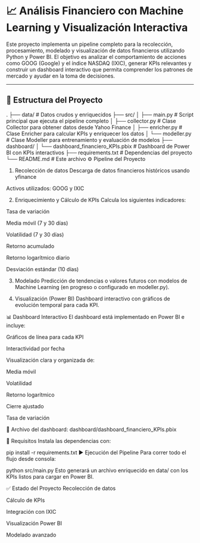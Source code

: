 # 📈 Análisis Financiero con Machine Learning y Visualización Interactiva

Este proyecto implementa un pipeline completo para la recolección, procesamiento, modelado y visualización de datos financieros utilizando Python y Power BI. El objetivo es analizar el comportamiento de acciones como GOOG (Google) y el índice NASDAQ (IXIC), generar KPIs relevantes y construir un dashboard interactivo que permita comprender los patrones de mercado y ayudar en la toma de decisiones.

---

## 🧠 Estructura del Proyecto


.
├── data/                     # Datos crudos y enriquecidos
├── src/
│   ├── main.py               # Script principal que ejecuta el pipeline completo
│   ├── collector.py          # Clase Collector para obtener datos desde Yahoo Finance
│   ├── enricher.py           # Clase Enricher para calcular KPIs y enriquecer los datos
│   └── modeller.py           # Clase Modeller para entrenamiento y evaluación de modelos
├── dashboard/
│   └── dashboard_financiero_KPIs.pbix  # Dashboard de Power BI con KPIs interactivos
├── requirements.txt          # Dependencias del proyecto
└── README.md                 # Este archivo
⚙️ Pipeline del Proyecto
1. Recolección de datos
Descarga de datos financieros históricos usando yfinance

Activos utilizados: GOOG y IXIC

2. Enriquecimiento y Cálculo de KPIs
Calcula los siguientes indicadores:

Tasa de variación

Media móvil (7 y 30 días)

Volatilidad (7 y 30 días)

Retorno acumulado

Retorno logarítmico diario

Desviación estándar (10 días)

3. Modelado
Predicción de tendencias o valores futuros con modelos de Machine Learning (en progreso o configurado en modeller.py).

4. Visualización (Power BI)
Dashboard interactivo con gráficos de evolución temporal para cada KPI.

📊 Dashboard Interactivo
El dashboard está implementado en Power BI e incluye:

Gráficos de línea para cada KPI

Interactividad por fecha

Visualización clara y organizada de:

Media móvil

Volatilidad

Retorno logarítmico

Cierre ajustado

Tasa de variación

📁 Archivo del dashboard:
dashboard/dashboard_financiero_KPIs.pbix

🧪 Requisitos
Instala las dependencias con:

pip install -r requirements.txt
▶️ Ejecución del Pipeline
Para correr todo el flujo desde consola:


python src/main.py
Esto generará un archivo enriquecido en data/ con los KPIs listos para cargar en Power BI.

✅ Estado del Proyecto
 Recolección de datos

 Cálculo de KPIs

 Integración con IXIC

 Visualización Power BI

 Modelado avanzado